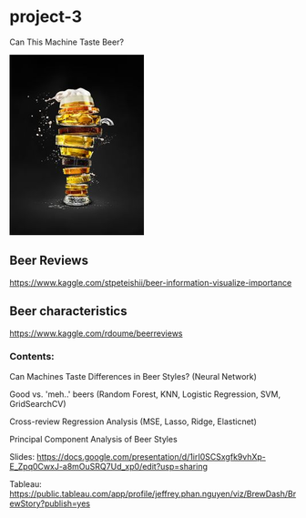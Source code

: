 # project-3
Can This Machine Taste Beer?

![Beer](beer.jpg)


## Beer Reviews

https://www.kaggle.com/stpeteishii/beer-information-visualize-importance


## Beer characteristics

https://www.kaggle.com/rdoume/beerreviews

### Contents:

Can Machines Taste Differences in Beer Styles? (Neural Network)

Good vs. 'meh..' beers (Random Forest, KNN, Logistic Regression, SVM, GridSearchCV)

Cross-review Regression Analysis (MSE, Lasso, Ridge, Elasticnet)

Principal Component Analysis of Beer Styles

Slides: https://docs.google.com/presentation/d/1irI0SCSxgfk9vhXp-E_Zpq0CwxJ-a8mOuSRQ7Ud_xp0/edit?usp=sharing

Tableau: https://public.tableau.com/app/profile/jeffrey.phan.nguyen/viz/BrewDash/BrewStory?publish=yes
